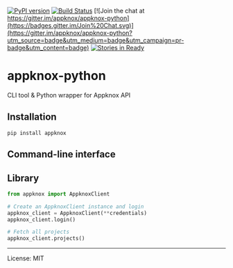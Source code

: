 [![PyPI version](https://badge.fury.io/py/appknox.svg)](https://badge.fury.io/py/appknox)
[![Build Status](https://travis-ci.org/appknox/appknox-python.svg)](https://travis-ci.org/appknox/appknox-python)
[![Join the chat at https://gitter.im/appknox/appknox-python](https://badges.gitter.im/Join%20Chat.svg)](https://gitter.im/appknox/appknox-python?utm_source=badge&utm_medium=badge&utm_campaign=pr-badge&utm_content=badge)
[![Stories in Ready](https://badge.waffle.io/appknox/appknox-python.png?label=ready&title=Ready)](https://waffle.io/appknox/appknox-python)

# appknox-python

CLI tool & Python wrapper for Appknox API

## Installation

    pip install appknox

## Command-line interface

## Library

```py
from appknox import AppknoxClient

# Create an AppknoxClient instance and login
appknox_client = AppknoxClient(**credentials)
appknox_client.login()

# Fetch all projects
appknox_client.projects()
```


---

License: MIT
